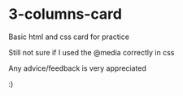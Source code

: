 # 3-columns-card
Basic html and css card for practice 

Still not sure if I used the @media correctly in css

Any advice/feedback is very appreciated 

:)
